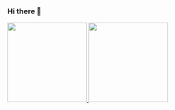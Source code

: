 ### Hi there 👋

<div>
  <a href="https://github.com/medeiroslucass">
  <img height="180em" src="https://github-readme-stats.vercel.app/api?username=medeiroslucass&show_icons=true&theme=merko&include_all_commits=true&count_private=true"/>
  <img height="180em" src="https://github-readme-stats.vercel.app/api/top-langs/?username=medeiroslucass&layout=compact&langs_count=7&theme=merko"/>
</div>
